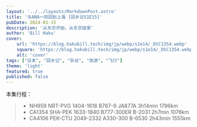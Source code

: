 ```yaml
---
layout: '../../layouts/MarkdownPost.astro'
title: '与ANA一同回到上海 [回乡记S1E15]'
pubDate: 2024-01-15
description: '从东京开始，从东京结束'
author: 'Bill Haku'
cover:
    url: 'https://blog.hakubill.tech/img/jp/webp/s1e14/_DSC1354.webp'
    square: 'https://blog.hakubill.tech/img/jp/webp/s1e14/_DSC1354.webp'
    alt: 'cover'
tags: ["日本", "回乡记", "杂谈", "旅游", "飞行"]
theme: 'light'
featured: true
published: false
---
```


本集行程：

> - NH959 NRT-PVG 1404-1618 B787-9 JA877A 3h14min 1796km
> - CA1354 SHA-PEK 1633-1840 B777-300ER B-2031 2h7min 1076km
> - CA4106 PEK-CTU 2049-2332 A330-300 B-6530 2h43min 1555km
